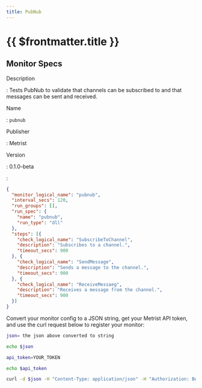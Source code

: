 ```yaml
---
title: PubNub
---
```


# {{ $frontmatter.title }}

## Monitor Specs

Description

: Tests PubNub to validate that channels can be subscribed to and that messages can be sent and received.

Name

: `pubnub`

Publisher

: Metrist

Version

: 0.1.0-beta

: &nbsp;


<!--@include: /parts/_1.md-->


<!--@include: /parts/_2.md-->


<!--@include: /parts/_3.md-->





<!--@include: /parts/_4.md-->


```json
{
  "monitor_logical_name": "pubnub",
  "interval_secs": 120,
  "run_groups": [],
  "run_spec": {
    "name": "pubnub",
    "run_type": "dll"
  },
  "steps": [{
    "check_logical_name": "SubscribeToChannel",
    "description": "Subscribes to a channel.",
    "timeout_secs": 900
  }, {
    "check_logical_name": "SendMessage",
    "description": "Sends a message to the channel.",
    "timeout_secs": 900
  }, {
    "check_logical_name": "ReceiveMessaeg",
    "description": "Receives a message from the channel.",
    "timeout_secs": 900
  }]
}
```




Convert your monitor config to a JSON string, get your Metrist API token, and use the curl request below to register your monitor:

```sh
json= the json above converted to string

echo $json

api_token=YOUR_TOKEN

echo $api_token

curl -d $json -H "Content-Type: application/json" -H "Authorization: Bearer $api_token" 'https://app.metrist.io/api/v0/monitor-config'

```

<!--@include: /parts/tips_api.md-->


<!--@include: /parts/_5.md-->


<!--@include: /parts/result.md-->